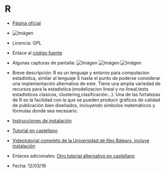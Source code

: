 # R

* [Página oficial](https://www.r-project.org/)

* ![Imágen](https://www.r-project.org/Rlogo.png)

* Licencia: GPL

* Enlace al [código fuente](https://cran.r-project.org/sources.html)

* Algunas capturas de pantalla: ![Imágen](https://i.ytimg.com/vi/srMUO8vp9yc/maxresdefault.jpg) ![Imágen](https://www.r-project.org/screenshots/desktop.jpg) ![Imágen](https://www.r-project.org/screenshots/iris-pairs.jpg) 

* Breve descripción: R es un lenguaje y entorno para computacion estadistica, similar al lenguaje S hasta el punto de poderse considerar una implementación alternativa de este.
Tiene una amplia variedad de recursos para la estadistica (modelizacion lineal y no lineal,tests estadisticos clasicos, clustering,clasificación...). Una de las fortalezas de R es la facilidad con la que se pueden producir gráficos de calidad de publicación bien diseñados, incluyendo símbolos matemáticos y fórmulas donde sea necesario.

* [Instrucciones de instalación](https://cran.r-project.org/doc/manuals/r-release/R-admin.html)

* [Tutorial en castellano](https://cran.r-project.org/doc/contrib/rdebuts_es.pdf)

* [Videotutorial completo de la Universidad de Illes Balears, incluye instalación](https://www.youtube.com/playlist?list=PLnXFIHWLWQXFOIOdpAv2ioBHQuYgV7x2t)

* Enlaces adicionales: [Otro tutorial alternativo en castellano](https://www.youtube.com/playlist?list=PLc2mD9gcCKBygAS07--5FhaGHw9UT8jVj)

* Fecha: 12/03/19